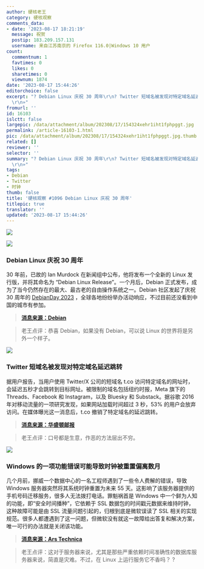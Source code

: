 ```yaml
---
author: 硬核老王
category: 硬核观察
comments_data:
- date: '2023-08-17 18:21:19'
  message: 祝贺
  postip: 183.209.157.131
  username: 来自江苏南京的 Firefox 116.0|Windows 10 用户
count:
  commentnum: 1
  favtimes: 0
  likes: 0
  sharetimes: 0
  viewnum: 1874
date: '2023-08-17 15:44:26'
editorchoice: false
excerpt: "? Debian Linux 庆祝 30 周年\r\n? Twitter 短域名被发现对特定域名延迟跳转\r\n? Windows 的一项功能错误可能导致时钟被重置偏离数月\r\n»
  \r\n»"
fromurl: ''
id: 16103
islctt: false
largepic: /data/attachment/album/202308/17/154324xehr1iht1fphpggt.jpg
permalink: /article-16103-1.html
pic: /data/attachment/album/202308/17/154324xehr1iht1fphpggt.jpg.thumb.jpg
related: []
reviewer: ''
selector: ''
summary: "? Debian Linux 庆祝 30 周年\r\n? Twitter 短域名被发现对特定域名延迟跳转\r\n? Windows 的一项功能错误可能导致时钟被重置偏离数月\r\n»
  \r\n»"
tags:
- Debian
- Twitter
- 时钟
thumb: false
title: '硬核观察 #1096 Debian Linux 庆祝 30 周年'
titlepic: true
translator: ''
updated: '2023-08-17 15:44:26'
---
```


![](/data/attachment/album/202308/17/154324xehr1iht1fphpggt.jpg)


![](/data/attachment/album/202308/17/154333ewkjijcexacecs2z.jpg)


### Debian Linux 庆祝 30 周年


30 年前，已故的 Ian Murdock 在新闻组中公布，他将发布一个全新的 Linux 发行版，并将其命名为 “Debian Linux Release”。一个月后，Debian 正式发布，成为了当今仍然存在的最大、最古老的自由操作系统之一。Debian 社区发起了庆祝 30 周年的 [DebianDay 2023](https://wiki.debian.org/DebianDay/2023) ，全球各地纷纷举办活动响应，不过目前还没看到中国的城市有参加。



> 
> **[消息来源：Debian](https://bits.debian.org/2023/08/debian-turns-30.html)**
> 
> 
> 



> 
> 老王点评：恭喜 Debian，如果没有 Debian，可以说 Linux 的世界将是另外一个样子。
> 
> 
> 


![](/data/attachment/album/202308/17/154345v5qbpakik9vy7pvh.jpg)


### Twitter 短域名被发现对特定域名延迟跳转


据用户报告，当用户使用 Twitter/X 公司的短域名 t.co 访问特定域名的网址时，会延迟五秒才会跳转到目标网址。被限制的域名包括纽约时报，Meta 旗下的 Threads、Facebook 和 Instagram，以及 Bluesky 和 Substack。据谷歌 2016 年对移动流量的一项研究发现，如果网站加载时间超过 3 秒，53% 的用户会放弃访问。在媒体曝光这一消息后，t.co 撤销了特定域名的延迟跳转。



> 
> **[消息来源：华盛顿邮报](https://www.washingtonpost.com/technology/2023/08/15/twitter-x-links-delayed/)**
> 
> 
> 



> 
> 老王点评：口号都是生意，作恶的方法层出不穷。
> 
> 
> 


![](/data/attachment/album/202308/17/154406xpov8wurrrobwjxv.jpg)


### Windows 的一项功能错误可能导致时钟被重置偏离数月


几个月前，挪威一个数据中心的一名工程师遇到了一些令人费解的错误，导致 Windows 服务器突然将其系统时钟重置为未来 55 天。这影响了该服务器提供的手机号码迁移服务，很多人无法拨打电话。罪魁祸首是 Windows 中一个鲜为人知的功能，即“安全时间播种”，它依赖于 SSL 数据包的时间戳元数据来维持时钟，这种故障可能是由 SSL 流量问题引起的，归根到底是微软误读了 SSL 相关的实现规范。很多人都遭遇到了这一问题，但微软没有就这一故障给出答复和解决方案，唯一可行的办法就是关闭该功能。



> 
> **[消息来源：Ars Technica](https://arstechnica.com/security/2023/08/windows-feature-that-resets-system-clocks-based-on-random-data-is-wreaking-havoc/)**
> 
> 
> 



> 
> 老王点评：这对于服务器来说，尤其是那些严重依赖时间准确性的数据库服务器来说，简直是灾难。不过，在 Linux 上运行服务它不香吗？ ?
> 
> 
>